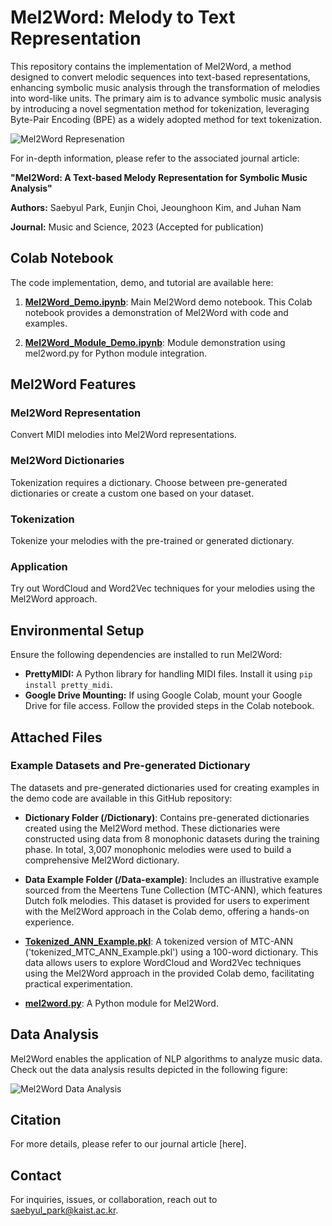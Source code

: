 # Mel2Word: Melody to Text Representation

This repository contains the implementation of Mel2Word, a method designed to convert melodic sequences into text-based representations, enhancing symbolic music analysis through the transformation of melodies into word-like units. The primary aim is to advance symbolic music analysis by introducing a novel segmentation method for tokenization, leveraging Byte-Pair Encoding (BPE) as a widely adopted method for text tokenization.

![Mel2Word Represenation](https://drive.google.com/uc?export=download&id=1Xs9GrKwV6tyube8N2gzkom_a-mVXyTsd)

For in-depth information, please refer to the associated journal article:

**"Mel2Word: A Text-based Melody Representation for Symbolic Music Analysis"**

**Authors:** Saebyul Park, Eunjin Choi, Jeounghoon Kim, and Juhan Nam

**Journal:** Music and Science, 2023 (Accepted for publication)

## Colab Notebook

The code implementation, demo, and tutorial are available here:

1. [**Mel2Word_Demo.ipynb**](https://colab.research.google.com/drive/1i-WC0kd1C_JtpRYMxECDQrLu3OCzegf8?usp=sharing): Main Mel2Word demo notebook. This Colab notebook provides a demonstration of Mel2Word with code and examples.




2. [**Mel2Word_Module_Demo.ipynb**](https://colab.research.google.com/drive/1WDq1uF2NzODHTgfCR4P0HSdMKU5Y-O0I?usp=sharing): Module demonstration using mel2word.py for Python module integration.


## Mel2Word Features

### Mel2Word Representation

Convert MIDI melodies into Mel2Word representations.

### Mel2Word Dictionaries

Tokenization requires a dictionary. Choose between pre-generated dictionaries or create a custom one based on your dataset.

### Tokenization
Tokenize your melodies with the pre-trained or generated dictionary.

### Application
Try out WordCloud and Word2Vec techniques for your melodies using the Mel2Word approach.

## Environmental Setup

Ensure the following dependencies are installed to run Mel2Word:

- **PrettyMIDI:** A Python library for handling MIDI files. Install it using `pip install pretty_midi`.
- **Google Drive Mounting:** If using Google Colab, mount your Google Drive for file access. Follow the provided steps in the Colab notebook.

## Attached Files

### Example Datasets and Pre-generated Dictionary

The datasets and pre-generated dictionaries used for creating examples in the demo code are available in this GitHub repository:

- **Dictionary Folder (/Dictionary)**: Contains pre-generated dictionaries created using the Mel2Word method. These dictionaries were constructed using data from 8 monophonic datasets during the training phase. In total, 3,007 monophonic melodies were used to build a comprehensive Mel2Word dictionary.

- **Data Example Folder (/Data-example)**: Includes an illustrative example sourced from the Meertens Tune Collection (MTC-ANN), which features Dutch folk melodies. This dataset is provided for users to experiment with the Mel2Word approach in the Colab demo, offering a hands-on experience.

- [**Tokenized_ANN_Example.pkl**](https://github.com/saebyulpark/Mel2word/blob/main/Tokenized_ANN_Example.pkl): A tokenized version of MTC-ANN ('tokenized_MTC_ANN_Example.pkl') using a 100-word dictionary. This data allows users to explore WordCloud and Word2Vec techniques using the Mel2Word approach in the provided Colab demo, facilitating practical experimentation.

- [**mel2word.py**](https://github.com/saebyulpark/Mel2word/blob/main/mel2word.py): A Python module for Mel2Word.


## Data Analysis

Mel2Word enables the application of NLP algorithms to analyze music data. Check out the data analysis results depicted in the following figure:

![Mel2Word Data Analysis](https://drive.google.com/uc?export=download&id=1tegxqCjHGwCkzCgMu648jIzmvUy45beY)

## Citation

For more details, please refer to our journal article [here].


## Contact

For inquiries, issues, or collaboration, reach out to saebyul_park@kaist.ac.kr.
